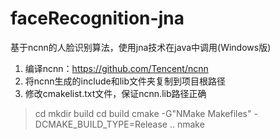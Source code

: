 # faceRecognition-jna
基于ncnn的人脸识别算法，使用jna技术在java中调用(Windows版)

1. 编译ncnn：https://github.com/Tencent/ncnn
2. 将ncnn生成的include和lib文件夹复制到项目根路径
3. 修改cmakelist.txt文件，保证ncnn.lib路径正确

> cd <faceRecognition-jna-root-dir>
> mkdir build
> cd build
> cmake -G"NMake Makefiles" -DCMAKE_BUILD_TYPE=Release ..
> nmake
